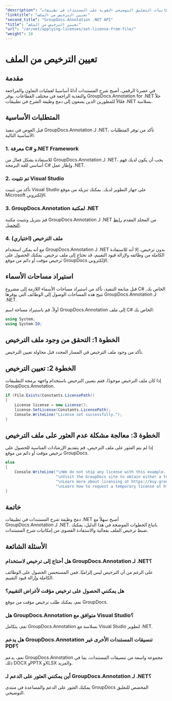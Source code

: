 ```yaml
---
"description": "قم بدمج إمكانيات التعليق التوضيحي القوية على المستندات في تطبيقات .NET الخاصة بك بسلاسة مع GroupDocs.Annotation لـ .NET."
"linktitle": "تعيين الترخيص من الملف"
"second_title": "GroupDocs.Annotation .NET API"
"title": "تعيين الترخيص من الملف"
"url": "/ar/net/applying-licenses/set-license-from-file/"
"weight": 10
---
```


# تعيين الترخيص من الملف

## مقدمة
في عصرنا الرقمي، أصبح شرح المستندات أداةً أساسيةً لعمليات التعاون والمراجعة والتغذية الراجعة في مختلف القطاعات. يوفر GroupDocs.Annotation for .NET حلاً فعّالاً للمطورين الذين يسعون إلى دمج وظيفة الشرح في تطبيقات .NET بسلاسة.
## المتطلبات الأساسية
قبل الغوص في تنفيذ GroupDocs.Annotation لـ .NET، تأكد من توفر المتطلبات الأساسية التالية:
### 1. معرفة C# و.NET Framework
للاستفادة بشكل فعال من GroupDocs.Annotation لـ .NET، يجب أن يكون لديك فهم أساسي للغة البرمجة C# وإطار عمل .NET.
### 2. تم تثبيت Visual Studio
تأكد من تثبيت Visual Studio على جهاز التطوير لديك. يمكنك تنزيله من موقع Microsoft الإلكتروني.
### 3. GroupDocs.Annotation لمكتبة .NET
قم بتنزيل وتثبيت مكتبة GroupDocs.Annotation لـ .NET من المجلد المقدم [رابط التحميل](https://releases.groupdocs.com/annotation/net/).
### 4. ملف الترخيص (اختياري)
مع أنه يمكن استخدام GroupDocs.Annotation لـ .NET بدون ترخيص، إلا أنه للاستفادة الكاملة من وظائفه ولإزالة قيود التقييم، قد تحتاج إلى ملف ترخيص. يمكنك الحصول على ترخيص مؤقت أو دائم من موقع GroupDocs الإلكتروني.

## استيراد مساحات الأسماء
قبل متابعة التنفيذ، تأكد من استيراد مساحات الأسماء اللازمة إلى مشروع C# الخاص بك. تتيح هذه المساحات الوصول إلى الوظائف التي يوفرها GroupDocs.Annotation لـ .NET.

أولاً، قم باستيراد مساحة اسم GroupDocs.Annotation إلى ملف C# الخاص بك:
```csharp
using System;
using System.IO;
```
## الخطوة 1: التحقق من وجود ملف الترخيص
تأكد من وجود ملف الترخيص في المسار المحدد قبل محاولة تعيين الترخيص.
## الخطوة 2: تعيين الترخيص
إذا كان ملف الترخيص موجودًا، فقم بتعيين الترخيص باستخدام واجهة برمجة التطبيقات GroupDocs.Annotation.
```csharp
if (File.Exists(Constants.LicensePath))
{
    License license = new License();
    license.SetLicense(Constants.LicensePath);
    Console.WriteLine("License set successfully.");
}
```
## الخطوة 3: معالجة مشكلة عدم العثور على ملف الترخيص
إذا لم يتم العثور على ملف الترخيص، قم بتقديم الإرشادات المناسبة للحصول على ترخيص مؤقت أو دائم من موقع GroupDocs.
```csharp
else
{
    Console.WriteLine("\nWe do not ship any license with this example. " +
                      "\nVisit the GroupDocs site to obtain either a temporary or permanent license. " +
                      "\nLearn more about licensing at https://buy.groupdocs.com/faqs/licensing. " +
                      "\nLearn how to request a temporary license at https://buy.groupdocs.com/temporary-license.");
}
```

## خاتمة
دمج وظيفة شرح المستندات في تطبيقات .NET أصبح سهلاً مع GroupDocs.Annotation لـ .NET. باتباع الخطوات الموضحة في هذا الدليل، يمكنك ضبط ترخيص الملف بفعالية والاستفادة القصوى من إمكانيات شرح المستندات.
## الأسئلة الشائعة
### هل أحتاج إلى ترخيص لاستخدام GroupDocs.Annotation لـ .NET؟
على الرغم من أن الترخيص ليس إلزاميًا، فمن المستحسن الحصول على الوظائف الكاملة وإزالة قيود التقييم.
### هل يمكنني الحصول على ترخيص مؤقت لأغراض التقييم؟
نعم، يمكنك طلب ترخيص مؤقت من موقع GroupDocs.
### هل GroupDocs.Annotation متوافق مع Visual Studio؟
نعم، يتكامل GroupDocs.Annotation بسلاسة مع Visual Studio لتطوير .NET.
### هل يدعم GroupDocs.Annotation تنسيقات المستندات الأخرى غير PDF؟
نعم، يدعم GroupDocs.Annotation مجموعة واسعة من تنسيقات المستندات، بما في ذلك DOCX وPPTX وXLSX والمزيد.
### أين يمكنني العثور على الدعم لـ GroupDocs.Annotation لـ .NET؟
يمكنك العثور على الدعم والمساعدة في منتدى GroupDocs المخصص للتعليق التوضيحي.